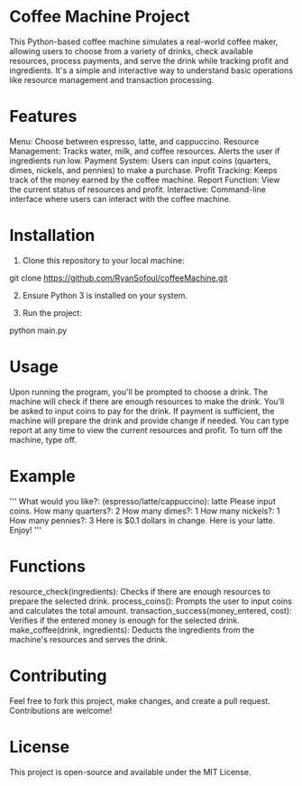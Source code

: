 # Coffee Machine Project
This Python-based coffee machine simulates a real-world coffee maker, allowing users to choose from a variety of drinks, check available resources, process payments, and serve the drink while tracking profit and ingredients. It's a simple and interactive way to understand basic operations like resource management and transaction processing.

# Features
Menu: Choose between espresso, latte, and cappuccino.
Resource Management: Tracks water, milk, and coffee resources. Alerts the user if ingredients run low.
Payment System: Users can input coins (quarters, dimes, nickels, and pennies) to make a purchase.
Profit Tracking: Keeps track of the money earned by the coffee machine.
Report Function: View the current status of resources and profit.
Interactive: Command-line interface where users can interact with the coffee machine.

# Installation
1. Clone this repository to your local machine:

git clone https://github.com/RyanSofoul/coffeeMachine.git

2. Ensure Python 3 is installed on your system.

3. Run the project:

python main.py

# Usage
Upon running the program, you'll be prompted to choose a drink.
The machine will check if there are enough resources to make the drink.
You’ll be asked to input coins to pay for the drink.
If payment is sufficient, the machine will prepare the drink and provide change if needed.
You can type report at any time to view the current resources and profit.
To turn off the machine, type off.

# Example
'''
What would you like?: (espresso/latte/cappuccino): latte
Please input coins.
How many quarters?: 2
How many dimes?: 1
How many nickels?: 1
How many pennies?: 3
Here is $0.1 dollars in change.
Here is your latte. Enjoy!
'''
# Functions
resource_check(ingredients): Checks if there are enough resources to prepare the selected drink.
process_coins(): Prompts the user to input coins and calculates the total amount.
transaction_success(money_entered, cost): Verifies if the entered money is enough for the selected drink.
make_coffee(drink, ingredients): Deducts the ingredients from the machine's resources and serves the drink.

# Contributing
Feel free to fork this project, make changes, and create a pull request. Contributions are welcome!

# License
This project is open-source and available under the MIT License.
